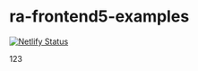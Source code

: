 # ra-frontend5-examples

[![Netlify Status](https://api.netlify.com/api/v1/badges/bafd1ba7-a2c7-4723-a60a-314c4c453b2e/deploy-status)](https://app.netlify.com/sites/beauty-saloon-site/deploys)

123